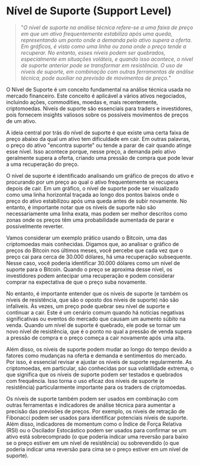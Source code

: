 # Nível de Suporte (Support Level)

>"*O nível de suporte na análise técnica refere-se a uma faixa de preço em que um ativo frequentemente estabiliza após uma queda, representando um ponto onde a demanda pelo ativo supera a oferta. Em gráficos, é visto como uma linha ou zona onde o preço tende a recuperar. No entanto, esses níveis podem ser quebrados, especialmente em situações voláteis, e quando isso acontece, o nível de suporte anterior pode se transformar em resistência. O uso de níveis de suporte, em combinação com outras ferramentas de análise técnica, pode auxiliar na previsão de movimentos de preço.*"

O Nível de Suporte é um conceito fundamental na análise técnica usada no mercado financeiro. Este conceito é aplicável a vários ativos negociados, incluindo ações, commodities, moedas e, mais recentemente, criptomoedas. Níveis de suporte são essenciais para traders e investidores, pois fornecem insights valiosos sobre os possíveis movimentos de preços de um ativo.

A ideia central por trás do nível de suporte é que existe uma certa faixa de preço abaixo da qual um ativo tem dificuldade em cair. Em outras palavras, o preço do ativo "encontra suporte" ou tende a parar de cair quando atinge esse nível. Isso acontece porque, nesse preço, a demanda pelo ativo geralmente supera a oferta, criando uma pressão de compra que pode levar a uma recuperação do preço.

O nível de suporte é identificado analisando um gráfico de preços do ativo e procurando por um preço ao qual o ativo frequentemente se recupera depois de cair. Em um gráfico, o nível de suporte pode ser visualizado como uma linha horizontal traçada ao longo dos pontos baixos onde o preço do ativo estabilizou após uma queda antes de subir novamente. No entanto, é importante notar que os níveis de suporte não são necessariamente uma linha exata, mas podem ser melhor descritos como zonas onde os preços têm uma probabilidade aumentada de parar e possivelmente reverter.

Vamos considerar um exemplo prático usando o Bitcoin, uma das criptomoedas mais conhecidas. Digamos que, ao analisar o gráfico de preços do Bitcoin nos últimos meses, você percebe que cada vez que o preço cai para cerca de 30.000 dólares, há uma recuperação subsequente. Nesse caso, você poderia identificar 30.000 dólares como um nível de suporte para o Bitcoin. Quando o preço se aproxima desse nível, os investidores podem antecipar uma recuperação e podem considerar comprar na expectativa de que o preço suba novamente.

No entanto, é importante entender que os níveis de suporte (e também os níveis de resistência, que são o oposto dos níveis de suporte) não são infalíveis. Às vezes, um preço pode quebrar seu nível de suporte e continuar a cair. Este é um cenário comum quando há notícias negativas significativas ou eventos do mercado que causam um aumento súbito na venda. Quando um nível de suporte é quebrado, ele pode se tornar um novo nível de resistência, que é o ponto no qual a pressão de venda supera a pressão de compra e o preço começa a cair novamente após uma alta.

Além disso, os níveis de suporte podem mudar ao longo do tempo devido a fatores como mudanças na oferta e demanda e sentimentos do mercado. Por isso, é essencial revisar e ajustar os níveis de suporte regularmente. As criptomoedas, em particular, são conhecidas por sua volatilidade extrema, o que significa que os níveis de suporte podem ser testados e quebrados com frequência. Isso torna o uso eficaz dos níveis de suporte (e resistência) particularmente importante para os traders de criptomoedas.

Os níveis de suporte também podem ser usados em combinação com outras ferramentas e indicadores de análise técnica para aumentar a precisão das previsões de preços. Por exemplo, os níveis de retração de Fibonacci podem ser usados para identificar potenciais níveis de suporte. Além disso, indicadores de momentum como o Índice de Força Relativa (RSI) ou o Oscilador Estocástico podem ser usados para confirmar se um ativo está sobrecomprado (o que poderia indicar uma reversão para baixo se o preço estiver em um nível de resistência) ou sobrevendido (o que poderia indicar uma reversão para cima se o preço estiver em um nível de suporte).